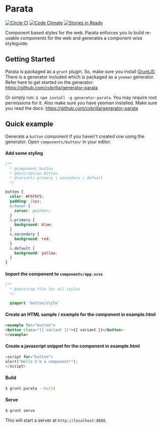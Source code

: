 # Parata

[![Circle CI](https://circleci.com/gh/cybrilla/parata.svg?style=svg)](https://circleci.com/gh/cybrilla/parata)
[![Code Climate](https://codeclimate.com/github/cybrilla/parata/badges/gpa.svg)](https://codeclimate.com/github/cybrilla/parata)
[![Stories in Ready](https://badge.waffle.io/cybrilla/parata.png?label=ready&title=Ready)](https://waffle.io/cybrilla/parata)

Component based styles for the web. Parata enforces you to build re-usable components for the web and generates a component wise styleguide.

## Getting Started
Parata is packaged as a `grunt` plugin. So, make sure you install [GruntJS](http://gruntjs.com). There is a generator included which is packaged as a `yeoman` generator. Refer here to get started on the generator: https://github.com/cybrilla/generator-parata

Or simply run: `$ npm install -g generator-parata`. You may require root permissions for it. Also make sure you have yeoman installed. Make sure you read the docs: https://github.com/cybrilla/generator-parata

## Quick example
Generate a `button` component if you haven't created one using the generator.
Open `components/button/` in your editor.

#### Add some styling
```scss
/**
  * @component button
  * @description Button.
  * @variants primary | secondary | default
  */

button {
  color: #F5F5F5;
  padding: 10px;
  &:hover {
    cursor: pointer;
  }
  &.primary {
    background: blue;
  }
  &.secondary {
    background: red;
  }
  &.default {
    background: yellow;
  }
}
```
 
#### Import the component to `components/app.scss`
```scss
/**
  * Bootstrap file for all styles
  */

  @import 'button/style'
```

#### Create an HTML sample / example for the component in example.html
```html
<example for="button">
<button class="{{ variant }}">{{ variant }}</button>
</example>
```

#### Create a javascript snippet for the component in example.html
```js
<script for="button">
alert("Hello I'm a component!");
</script>
```

#### Build
```sh
$ grunt parata --build
```

#### Serve
```sh
$ grunt serve
```

This will start a server at `http://localhost:8888`.

